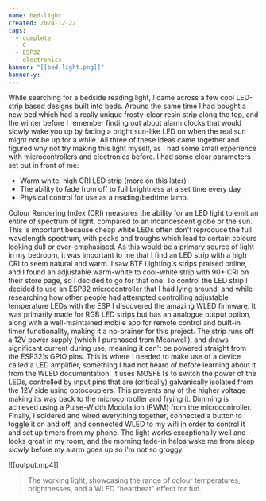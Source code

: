 ```yaml
---
name: bed-light
created: 2024-12-22
tags:
  - complete
  - C
  - ESP32
  - electronics
banner: "[[bed-light.png]]"
banner-y:
---
```

While searching for a bedside reading light, I came across a few cool LED-strip based designs built into beds. Around the same time I had bought a new bed which had a really unique frosty-clear resin strip along the top, and the winter before I remember finding out about alarm clocks that would slowly wake you up by fading a bright sun-like LED on when the real sun might not be up for a while. All three of these ideas came together and figured why not try making this light myself, as I had some small experience with microcontrollers and electronics before.
I had some clear parameters set out in front of me:
- Warm white, high CRI LED strip (more on this later)
- The ability to fade from off to full brightness at a set time every day
- Physical control for use as a reading/bedtime lamp.

Colour Rendering Index (CRI) measures the ability for an LED light to emit an entire of spectrum of light, compared to an incandescent globe or the sun. This is important because cheap white LEDs often don't reproduce the full wavelength spectrum, with peaks and troughs which lead to certain colours looking dull or over-emphasised. As this would be a primary source of light in my bedroom, it was important to me that I find an LED strip with a high CRI to seem natural and warm. I saw BTF Lighting's strips praised online, and I found an adjustable warm-white to cool-white strip with 90+ CRI on their store page, so I decided to go for that one.
To control the LED strip I decided to use an ESP32 microcontroller that I had lying around, and while researching how other people had attempted controlling adjustable temperature LEDs with the ESP I discovered the amazing WLED firmware. It was primarily made for RGB LED strips but has an analogue output option, along with a well-maintained mobile app for remote control and built-in timer functionality, making it a no-brainer for this project.
The strip runs off a 12V power supply (which I purchased from Meanwell), and draws significant current during use, meaning it can't be powered straight from the ESP32's GPIO pins. This is where I needed to make use of a device called a LED amplifier, something I had not heard of before learning about it from the WLED documentation. It uses MOSFETs to switch the power of the LEDs, controlled by input pins that are (critically) galvanically isolated from the 12V side using optocouplers. This prevents any of the higher voltage making its way back to the microcontroller and frying it. Dimming is achieved using a Pulse-Width Modulation (PWM) from the microcontroller.
Finally, I soldered and wired everything together, connected a button to toggle it on and off, and connected WLED to my wifi in order to control it and set up timers from my phone.
The light works exceptionally well and looks great in my room, and the morning fade-in helps wake me from sleep slowly before my alarm goes up so I'm not so groggy.

![[output.mp4]]

> The working light, showcasing the range of colour temperatures, brightnesses, and a WLED "heartbeat" effect for fun.